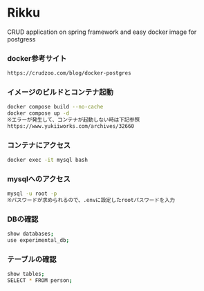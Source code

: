 # Rikku
CRUD application on spring framework and easy docker image for postgress

### docker参考サイト
```zsh
https://crudzoo.com/blog/docker-postgres
```

### イメージのビルドとコンテナ起動
```zsh
docker compose build --no-cache
docker compose up -d
※エラーが発生して、コンテナが起動しない時は下記参照
https://www.yukiiworks.com/archives/32660
```

### コンテナにアクセス
```zsh
docker exec -it mysql bash
```

### mysqlへのアクセス
```zsh
mysql -u root -p
※パスワードが求められるので、.envに設定したrootパスワードを入力
```

### DBの確認
```zsh
show databases;
use experimental_db;
```

### テーブルの確認
```zsh
show tables;
SELECT * FROM person;
```

